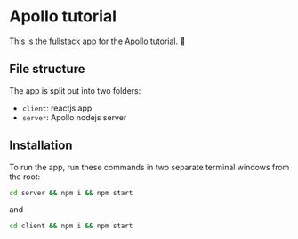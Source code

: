# Apollo tutorial
This is the fullstack app for the [Apollo tutorial](http://apollographql.com/docs/tutorial/introduction.html). 🚀

## File structure

The app is split out into two folders:
- `client`: reactjs app
- `server`: Apollo nodejs server


## Installation

To run the app, run these commands in two separate terminal windows from the root:

```bash
cd server && npm i && npm start
```

and

```bash
cd client && npm i && npm start
```
